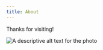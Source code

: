 ```yaml
---
title: About
---
```


Thanks for visiting!

![A descriptive alt text for the photo](/images/ma-peiqi.jpg)
